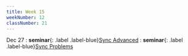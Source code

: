 ```yaml
---
title: Week 15
weekNumber: 12
classNumber: 21
---
```


Dec 27
: **seminar**{: .label .label-blue}[Sync Advanced](/ics-23-fall/assets/class21/slides/sync_advanced.pdf)
    : **seminar**{: .label .label-blue}[Sync Problems](/ics-23-fall/assets/class21/slides/sync_problems.pdf)
